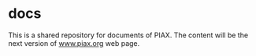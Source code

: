 # docs
This is a shared repository for documents of PIAX.
The content will be the next version of www.piax.org web page.

